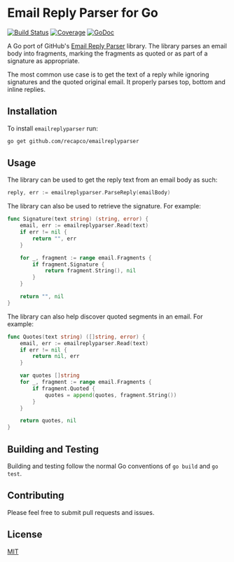 # Email Reply Parser for Go

[![Build Status][travis-image]][travis-url] [![Coverage][coveralls-image]][coveralls-url] [![GoDoc][godoc-image]][godoc-url]

A Go port of GitHub's [Email Reply Parser][email_reply_parser] library. The
library parses an email body into fragments, marking the fragments as quoted or
as part of a signature as appropriate.

The most common use case is to get the text of a reply while ignoring signatures
and the quoted original email. It properly parses top, bottom and inline replies.

## Installation

To install `emailreplyparser` run:

```sh
go get github.com/recapco/emailreplyparser
```

## Usage

The library can be used to get the reply text from an email body as such:

```go
reply, err := emailreplyparser.ParseReply(emailBody)
```

The library can also be used to retrieve the signature. For example:

```go
func Signature(text string) (string, error) {
	email, err := emailreplyparser.Read(text)
	if err != nil {
		return "", err
	}

	for _, fragment := range email.Fragments {
		if fragment.Signature {
			return fragment.String(), nil
		}
	}

	return "", nil
}
```

The library can also help discover quoted segments in an email. For example:

```go
func Quotes(text string) ([]string, error) {
	email, err := emailreplyparser.Read(text)
	if err != nil {
		return nil, err
	}

	var quotes []string
	for _, fragment := range email.Fragments {
		if fragment.Quoted {
			quotes = append(quotes, fragment.String())
		}
	}

	return quotes, nil
}
```

## Building and Testing

Building and testing follow the normal Go conventions of `go build` and 
`go test`.

## Contributing

Please feel free to submit pull requests and issues.

## License

[MIT][license]

[email_reply_parser]: https://github.com/github/email_reply_parser
[license]: https://github.com/recapco/emailreplyparser/blob/master/LICENSE

[travis-url]: http://travis-ci.org/recapco/emailreplyparser
[travis-image]: http://img.shields.io/travis/recapco/emailreplyparser/master.svg?style=flat-square

[coveralls-url]: https://coveralls.io/r/recapco/emailreplyparser
[coveralls-image]: https://img.shields.io/coveralls/recapco/emailreplyparser/master.svg?style=flat-square

[godoc-url]: https://godoc.org/github.com/recapco/emailreplyparser
[godoc-image]: https://img.shields.io/badge/godoc-reference-blue.svg?style=flat-square